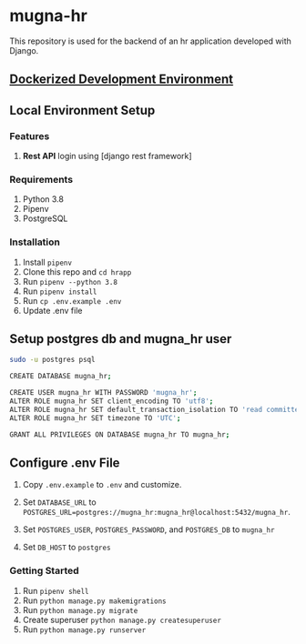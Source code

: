 # mugna-hr

This repository is used for the backend of an hr application developed with Django.

## [Dockerized Development Environment](/README-docker.md)

## Local Environment Setup

### Features

1. **Rest API** login using [django rest framework]

### Requirements

1. Python 3.8
2. Pipenv
3. PostgreSQL

### Installation

1. Install `pipenv`
2. Clone this repo and `cd hrapp`
3. Run `pipenv --python 3.8`
4. Run `pipenv install`
5. Run `cp .env.example .env`
6. Update .env file

## Setup postgres db and mugna_hr user

```bash
sudo -u postgres psql

CREATE DATABASE mugna_hr;

CREATE USER mugna_hr WITH PASSWORD 'mugna_hr';
ALTER ROLE mugna_hr SET client_encoding TO 'utf8';
ALTER ROLE mugna_hr SET default_transaction_isolation TO 'read committed';
ALTER ROLE mugna_hr SET timezone TO 'UTC';

GRANT ALL PRIVILEGES ON DATABASE mugna_hr TO mugna_hr;
```

## Configure .env File

1. Copy `.env.example` to `.env` and customize.

2. Set `DATABASE_URL` to `POSTGRES_URL=postgres://mugna_hr:mugna_hr@localhost:5432/mugna_hr`.

3. Set `POSTGRES_USER`, `POSTGRES_PASSWORD`, and `POSTGRES_DB` to `mugna_hr`

4. Set `DB_HOST` to `postgres`

### Getting Started

1. Run `pipenv shell`
2. Run `python manage.py makemigrations`
3. Run `python manage.py migrate`
4. Create superuser `python manage.py createsuperuser`
5. Run `python manage.py runserver`
